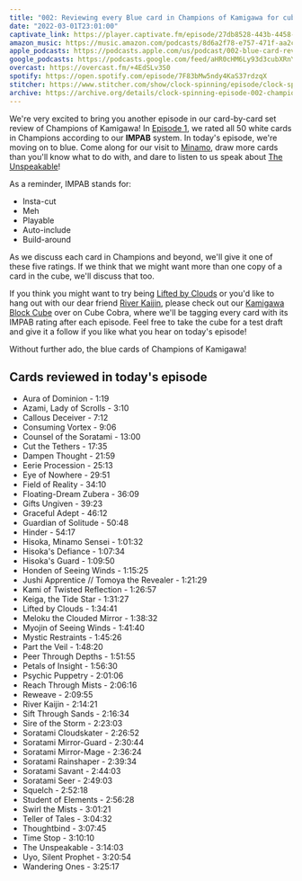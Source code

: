 ```yaml
---
title: "002: Reviewing every Blue card in Champions of Kamigawa for cube"
date: "2022-03-01T23:01:00"
captivate_link: https://player.captivate.fm/episode/27db8528-443b-4458-b1c1-c8773dcff0b5
amazon_music: https://music.amazon.com/podcasts/8d6a2f78-e757-471f-aa2c-47afe84c72db/episodes/b1754e52-8e0d-4b83-a05e-0305a4846db9/clock-spinning-002-blue-card-review%E2%80%94champions-of-kamigawa
apple_podcasts: https://podcasts.apple.com/us/podcast/002-blue-card-review-champions-of-kamigawa/id1611106302?i=1000553391887
google_podcasts: https://podcasts.google.com/feed/aHR0cHM6Ly93d3cubXRnY2FzdC5jb20vcG9kY2FzdHMvY2xvY2stc3Bpbm5pbmcvZmVlZA/episode/aHR0cHM6Ly93d3cubXRnY2FzdC5jb20vcG9kY2FzdHMvY2xvY2stc3Bpbm5pbmcvcG9zdHMvMDAyLXRoZS1ibHVlLWNhcmRzLW9mLWNoYW1waW9ucy1vZi1rYW1pZ2F3YS04NzVjNGE5Zjg0?sa=X&ved=0CAUQkfYCahcKEwig9PTb26f2AhUAAAAAHQAAAAAQAQ
overcast: https://overcast.fm/+4EdSLv3S0
spotify: https://open.spotify.com/episode/7F83bMw5ndy4KaS37rdzqX
stitcher: https://www.stitcher.com/show/clock-spinning/episode/clock-spinning-the-podcast-of-magic-the-gathering-history-002-the-blue-cards-of-champions-of-kamigawa-90865191
archive: https://archive.org/details/clock-spinning-episode-002-champions-of-kamigawa-blue
---
```


We're very excited to bring you another episode in our card-by-card set review of Champions of Kamigawa! In [Episode 1](https://clockspinning.com/episode-1-white-champions-of-kamigawa/), we rated all 50 white cards in Champions according to our **IMPAB** system. In today's episode, we're moving on to blue. Come along for our visit to [Minamo](https://mtg.fandom.com/wiki/Minamo), draw more cards than you'll know what to do with, and dare to listen to us speak about [The Unspeakable](https://scryfall.com/card/chk/98/the-unspeakable)!

As a reminder, IMPAB stands for:

- Insta-cut
- Meh
- Playable
- Auto-include
- Build-around

As we discuss each card in Champions and beyond, we'll give it one of these five ratings. If we think that we might want more than one copy of a card in the cube, we'll discuss that too.

If you think you might want to try being [Lifted by Clouds](https://scryfall.com/card/chk/73/lifted-by-clouds) or you'd like to hang out with our dear friend [River Kaijin](https://scryfall.com/card/chk/83/river-kaijin), please check out our [Kamigawa Block Cube](https://cubecobra.com/cube/overview/clock-spinning-chk) over on Cube Cobra, where we'll be tagging every card with its IMPAB rating after each episode. Feel free to take the cube for a test draft and give it a follow if you like what you hear on today's episode!

Without further ado, the blue cards of Champions of Kamigawa!

## Cards reviewed in today's episode

- Aura of Dominion - 1:19
- Azami, Lady of Scrolls - 3:10
- Callous Deceiver - 7:12
- Consuming Vortex - 9:06
- Counsel of the Soratami - 13:00
- Cut the Tethers - 17:35
- Dampen Thought - 21:59
- Eerie Procession - 25:13
- Eye of Nowhere - 29:51
- Field of Reality - 34:10
- Floating-Dream Zubera - 36:09
- Gifts Ungiven - 39:23
- Graceful Adept - 46:12
- Guardian of Solitude - 50:48
- Hinder - 54:17
- Hisoka, Minamo Sensei - 1:01:32
- Hisoka's Defiance - 1:07:34
- Hisoka's Guard - 1:09:50
- Honden of Seeing Winds - 1:15:25
- Jushi Apprentice // Tomoya the Revealer - 1:21:29
- Kami of Twisted Reflection - 1:26:57
- Keiga, the Tide Star - 1:31:27
- Lifted by Clouds - 1:34:41
- Meloku the Clouded Mirror - 1:38:32
- Myojin of Seeing Winds - 1:41:40
- Mystic Restraints - 1:45:26
- Part the Veil - 1:48:20
- Peer Through Depths - 1:51:55
- Petals of Insight - 1:56:30
- Psychic Puppetry - 2:01:06
- Reach Through Mists - 2:06:16
- Reweave - 2:09:55
- River Kaijin - 2:14:21
- Sift Through Sands - 2:16:34
- Sire of the Storm - 2:23:03
- Soratami Cloudskater - 2:26:52
- Soratami Mirror-Guard - 2:30:44
- Soratami Mirror-Mage - 2:36:24
- Soratami Rainshaper - 2:39:34
- Soratami Savant - 2:44:03
- Soratami Seer - 2:49:03
- Squelch - 2:52:18
- Student of Elements - 2:56:28
- Swirl the Mists - 3:01:21
- Teller of Tales - 3:04:32
- Thoughtbind - 3:07:45
- Time Stop - 3:10:10
- The Unspeakable - 3:14:03
- Uyo, Silent Prophet - 3:20:54
- Wandering Ones - 3:25:17